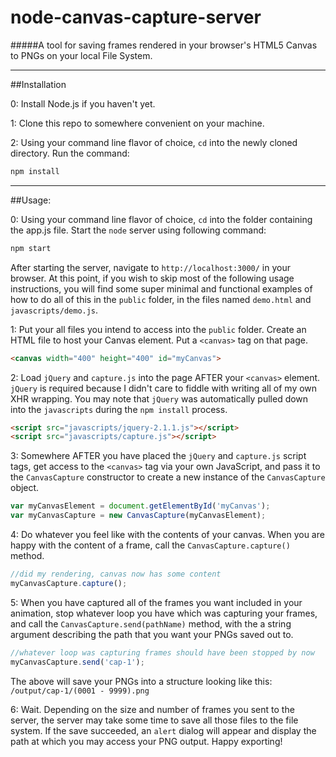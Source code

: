 node-canvas-capture-server
==========================

#####A tool for saving frames rendered in your browser's HTML5 Canvas to PNGs on your local File System.

----

##Installation

0: Install Node.js if you haven't yet.

1: Clone this repo to somewhere convenient on your machine.

2: Using your command line flavor of choice, `cd` into the newly cloned directory. Run the command:

```bash
npm install
```

----

##Usage:

0: Using your command line flavor of choice, `cd` into the folder containing the app.js file. Start the `node` server using following command:

```bash
npm start
```

After starting the server, navigate to `http://localhost:3000/` in your browser. At this point, if you wish to skip most of the following usage instructions, you will find some super minimal and functional examples of how to do all of this in the `public` folder, in the files named `demo.html` and `javascripts/demo.js`.


1: Put your all files you intend to access into the `public` folder. Create an HTML file to host your Canvas element. Put a `<canvas>` tag on that page.

```html
<canvas width="400" height="400" id="myCanvas">
```


2: Load `jQuery` and `capture.js` into the page AFTER your `<canvas>` element. `jQuery` is required because I didn't care to fiddle with writing all of my own XHR wrapping. You may note that `jQuery` was automatically pulled down into the `javascripts` during the `npm install` process.

```html
<script src="javascripts/jquery-2.1.1.js"></script>
<script src="javascripts/capture.js"></script>
```


3: Somewhere AFTER you have placed the `jQuery` and `capture.js` script tags, get access to the `<canvas>` tag via your own JavaScript, and pass it to the `CanvasCapture` constructor to create a new instance of the `CanvasCapture` object.

```javascript
var myCanvasElement = document.getElementById('myCanvas');
var myCanvasCapture = new CanvasCapture(myCanvasElement);
```


4: Do whatever you feel like with the contents of your canvas. When you are happy with the content of a frame, call the `CanvasCapture.capture()` method.

```javascript
//did my rendering, canvas now has some content
myCanvasCapture.capture();
```


5: When you have captured all of the frames you want included in your animation, stop whatever loop you have which was capturing your frames, and call the `CanvasCapture.send(pathName)` method, with the a string argument describing the path that you want your PNGs saved out to.

```javascript
//whatever loop was capturing frames should have been stopped by now
myCanvasCapture.send('cap-1');
```

The above will save your PNGs into a structure looking like this: `/output/cap-1/(0001 - 9999).png`


6: Wait. Depending on the size and number of frames you sent to the server, the server may take some time to save all those files to the file system. If the save succeeded, an `alert` dialog will appear and display the path at which you may access your PNG output. Happy exporting!